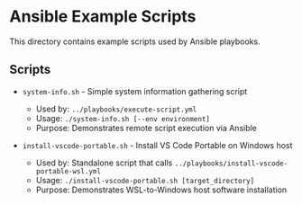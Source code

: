 # Ansible Example Scripts

This directory contains example scripts used by Ansible playbooks.

## Scripts

- `system-info.sh` - Simple system information gathering script
  - Used by: `../playbooks/execute-script.yml`
  - Usage: `./system-info.sh [--env environment]`
  - Purpose: Demonstrates remote script execution via Ansible

- `install-vscode-portable.sh` - Install VS Code Portable on Windows host
  - Used by: Standalone script that calls `../playbooks/install-vscode-portable-wsl.yml`
  - Usage: `./install-vscode-portable.sh [target_directory]`
  - Purpose: Demonstrates WSL-to-Windows host software installation
